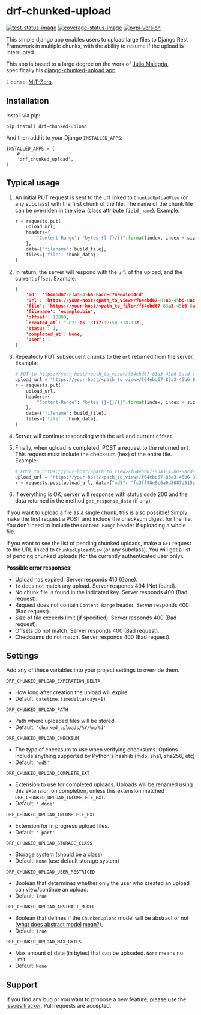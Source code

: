 # drf-chunked-upload

[![test-status-image]][test-status]
[![coverage-status-image]][codecov]
[![pypi-version]][pypi]

This simple django app enables users to upload large files to Django Rest
Framework in multiple chunks, with the ability to resume if the upload is
interrupted.

This app is based to a large degree on the work of [Julio Malegria][github-jm],
specifically his [django-chunked-upload app][dcu].

License: [MIT-Zero][lic].

## Installation

Install via pip:

```shell
pip install drf-chunked-upload
```

And then add it to your Django `INSTALLED_APPS`:

```shell
INSTALLED_APPS = (
    # ...
    'drf_chunked_upload',
)
```

## Typical usage

1. An initial PUT request is sent to the url linked to `ChunkedUploadView` (or
   any subclass) with the first chunk of the file. The name of the chunk file
   can be overriden in the view (class attribute `field_name`). Example:

   ```python
   r = requests.put(
       upload_url,
       headers={
           "Content-Range": "bytes {}-{}/{}".format(index, index + size - 1, total),
       },
       data={"filename": build_file},
       files={'file': chunk_data},
   )
   ```

2. In return, the server will respond with the `url` of the upload, and the
   current `offset`. Example:

   ```json
   {
       'id': 'f64ebd67-83a3-45b6-8acd-c749ea1ed4cd'
       'url': 'https://your-host/<path_to_view>/f64ebd67-83a3-45b6-8acd-c749ea1ed4cd',
       'file': 'https://your-host/<path_to_file>/f64ebd67-83a3-45b6-8acd-c749ea1ed4cd.part',
       'filename': 'example.bin',
       'offset': 10000,
       `created_at`: '2021-05-18T17:12:50.318718Z',
       'status': 1,
       'completed_at': None,
       'user': 1
   }
   ```

3. Repeatedly PUT subsequent chunks to the `url` returned from the server.
   Example:

   ```python
   # PUT to https://your-host/<path_to_view>/f64ebd67-83a3-45b6-8acd-c749ea1ed4cd
   upload_url = "https://your-host/<path_to_view>/f64ebd67-83a3-45b6-8acd-c749ea1ed4cd"
   r = requests.put(
       upload_url,
       headers={
           "Content-Range": "bytes {}-{}/{}".format(index, index + size - 1, total),
       },
       data={"filename": build_file},
       files={'file': chunk_data},
   )
   ```

4. Server will continue responding with the `url` and current `offset`.
5. Finally, when upload is completed, POST a request to the returned `url`.
   This request must include the checksum (hex) of the entire file. Example:

   ```python
   # POST to https://your-host/<path_to_view>/f64ebd67-83a3-45b6-8acd-c749ea1ed4cd
   upload_url = "https://your-host/<path_to_view>/f64ebd67-83a3-45b6-8acd-c749ea1ed4cd"
   r = requests.post(upload_url, data={"md5": "fc3ff98e8c6a0d3087d515c0473f8677"})
   ```

6. If everything is OK, server will response with status code 200 and the data
   returned in the method `get_response_data` (if any).

If you want to upload a file as a single chunk, this is also possible! Simply
make the first request a POST and include the checksum digest for the file. You
don't need to include the `Content-Range` header if uploading a whole file.

If you want to see the list of pending chunked uploads, make a `GET` request to
the URL linked to `ChunkedUploadView` (or any subclass). You will get a list of
pending chunked uploads (for the currently authenticated user only).

**Possible error responses:**

- Upload has expired. Server responds 410 (Gone).
- `id` does not match any upload. Server responds 404 (Not found).
- No chunk file is found in the indicated key. Server responds 400 (Bad
  request).
- Request does not contain `Content-Range` header. Server responds 400 (Bad
  request).
- Size of file exceeds limit (if specified). Server responds 400 (Bad request).
- Offsets do not match. Server responds 400 (Bad request).
- Checksums do not match. Server responds 400 (Bad request).

## Settings

Add any of these variables into your project settings to override them.

`DRF_CHUNKED_UPLOAD_EXPIRATION_DELTA`

- How long after creation the upload will expire.
- Default: `datetime.timedelta(days=1)`

`DRF_CHUNKED_UPLOAD_PATH`

- Path where uploaded files will be stored.
- Default: `'chunked_uploads/%Y/%m/%d'`

`DRF_CHUNKED_UPLOAD_CHECKSUM`

- The type of checksum to use when verifying checksums. Options include
  anything supported by Python\'s hashlib (md5, sha1, sha256, etc)
- Default: `'md5'`

`DRF_CHUNKED_UPLOAD_COMPLETE_EXT`

- Extension to use for completed uploads. Uploads will be renamed using this
  extension on completion, unless this extension matched
  `DRF_CHUNKED_UPLOAD_INCOMPLETE_EXT`.
- Default: `'.done'`

`DRF_CHUNKED_UPLOAD_INCOMPLETE_EXT`

- Extension for in progress upload files.
- Default: `'.part'`

`DRF_CHUNKED_UPLOAD_STORAGE_CLASS`

- Storage system (should be a class)
- Default: `None` (use default storage system)

`DRF_CHUNKED_UPLOAD_USER_RESTRICED`

- Boolean that determines whether only the user who created an upload can
  view/continue an upload.
- Default: `True`

`DRF_CHUNKED_UPLOAD_ABSTRACT_MODEL`

- Boolean that defines if the `ChunkedUpload` model will be abstract or not
  ([what does abstract model mean?][abstract-model]).
- Default: `True`

`DRF_CHUNKED_UPLOAD_MAX_BYTES`

- Max amount of data (in bytes) that can be uploaded. `None` means no limit.
- Default: `None`

## Support

If you find any bug or you want to propose a new feature, please use the
[issues tracker][issues]. Pull requests are accepted.

[test-status-image]: https://github.com/jkeifer/drf-chunked-upload/actions/workflows/python-test.yml/badge.svg
[test-status]: https://github.com/jkeifer/drf-chunked-upload/actions/workflows/python-test.yml
[coverage-status-image]: https://img.shields.io/codecov/c/github/jkeifer/drf-chunked-upload/main.svg
[codecov]: https://codecov.io/github/jkeifer/drf-chunked-upload?branch=main
[pypi-version]: https://img.shields.io/pypi/v/drf-chunked-upload.svg
[pypi]: https://pypi.org/project/drf-chunked-upload/
[github-jm]: https://github.com/juliomalegria
[dcu]: https://github.com/juliomalegria/django-chunked-upload
[issues]: https://github.com/jkeifer/drf-chunked-upload/issues
[lic]: https://romanrm.net/mit-zero
[abstract-model]: https://docs.djangoproject.com/en/3.2/topics/db/models/#abstract-base-classes
